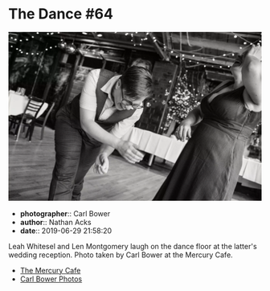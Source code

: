 # The Dance #64

![Leah Whitesel and Len Montgomery laugh on the dance floor](assets/2019-06-29-set-4-the-dance-64.webp)

* **photographer**:: Carl Bower  
* **author**:: Nathan Acks  
* **date**:: 2019-06-29 21:58:20

Leah Whitesel and Len Montgomery laugh on the dance floor at the latter's wedding reception. Photo taken by Carl Bower at the Mercury Cafe.

* [The Mercury Cafe](http://mercurycafe.com)
* [Carl Bower Photos](https://carlbowerphotos.com)
